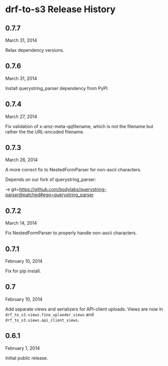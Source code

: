 drf-to-s3 Release History
=========================

0.7.7
-----
March 31, 2014

Relax dependency versions.


0.7.6
-----
March 31, 2014

Install querystring_parser dependency from PyPI.


0.7.4
-----
March 27, 2014

Fix validation of x-amz-meta-qqfilename, which is not the filename but
rather the the URL-encoded filename.


0.7.3
-----
March 26, 2014

A more correct fix to NestedFormParser for non-ascii characters.

Depends on our fork of querystring_parser:

-e git+https://github.com/bodylabs/querystring-parser@patched#egg=querystring_parser


0.7.2
-----
March 14, 2014

Fix NestedFormParser to properly handle non-ascii characters.


0.7.1
-----
February 10, 2014

Fix for pip install.


0.7
---
February 10, 2014

Add separate views and serializers for API-client uploads. Views
are now in `drf_to_s3.views.fine_uplaoder_views` and
`drf_to_s3.views.api_client_views`.


0.6.1
-----
February 1, 2014

Initial public release.
